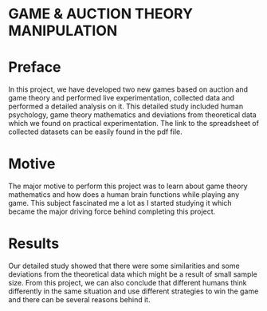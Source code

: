 # GAME & AUCTION THEORY MANIPULATION
# Preface 
In this project, we have developed two new games based on auction and game theory and performed live experimentation, collected data and performed a detailed analysis on it.
This detailed study included human psychology, game theory mathematics and deviations from theoretical data which we found on practical experimentation.
The link to the spreadsheet of collected datasets can be easily found in the pdf file.
# Motive 
The major motive to perform this project was to learn about game theory mathematics and how does a human brain functions while playing any game. 
This subject fascinated me a lot as I started studying it which became the major driving force behind completing this project.
# Results 
Our detailed study showed that there were some similarities and some deviations from the theoretical data which might be a result of small sample size. 
From this project, we can also conclude that different humans think differently in the same situation and use different strategies to win the game and there can be several reasons behind it.
